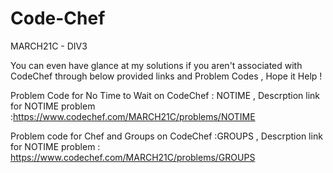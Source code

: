 # Code-Chef
MARCH21C - DIV3 

You can even have glance at my solutions if you aren't associated with CodeChef through below provided links and Problem Codes , Hope it Help !

Problem Code for No Time to Wait on CodeChef : NOTIME ,
Descrption link for NOTIME problem :https://www.codechef.com/MARCH21C/problems/NOTIME



Problem code for Chef and Groups on CodeChef :GROUPS ,
Descrption link for NOTIME problem : https://www.codechef.com/MARCH21C/problems/GROUPS
